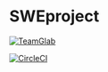 # SWEproject
[![TeamGlab](https://circleci.com/gh/TeamGlab/SWEproject.svg?style=svg)](https://app.circleci.com/pipelines/github/TeamGlab/SWEproject)

[![CircleCI](https://circleci.com/gh/circleci/circleci-docs.svg?style=svg)](https://circleci.com/gh/circleci/circleci-docs)
